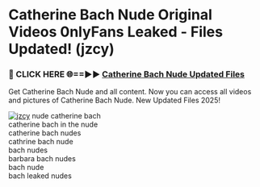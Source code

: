 # Catherine Bach Nude Original Videos 0nlyFans Leaked - Files Updated! (jzcy)

<h3>🔴 CLICK HERE 🌐==►► <a href="https://tinyurl.com/5h6xmrr3" rel="nofollow">Catherine Bach Nude Updated Files</a></h3>

Get Catherine Bach Nude and all content. Now you can access all videos and pictures of Catherine Bach Nude. New Updated Files 2025!

[![jzcy](https://i.imgur.com/KVD873Z.gif)](https://tinyurl.com/5h6xmrr3)
nude catherine bach<br>
catherine bach in the nude<br>
catherine bach nudes<br>
cathrine bach nude<br>
bach nudes<br>
barbara bach nudes<br>
bach nude<br>
bach leaked nudes